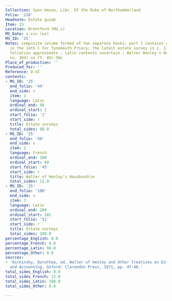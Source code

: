 ```yaml
---
Collection: Syon House, Libr. Of the Duke of Northumberland
Folia: '218'
Headnote: Estate guide
Item: 15
Location: Brentford (Md.x)
MS_Date: s.xiv (ex)
MS_ID: '25'
Notes: composite volume formed of two separate books; part I contains AN and was copied
  in the 14th C for Tynemouth Priory; the latest estate survey is c. 1378 ; total
  foliation approximate ; Latin contents uncertain ; Walter Henley's Housbondrie (Dean
  no. 394) on ff. 45r-50v
Place_of_production: ''
Produced_for: ''
Reference: D.XI
contents:
- MS_ID: '25'
  end_folio: '44'
  end_side: v
  item: 1
  language: Latin
  ordinal_end: 88
  ordinal_start: 1
  start_folio: '1'
  start_side: r
  title: Estate surveys
  total_sides: 88.0
- MS_ID: '25'
  end_folio: '50'
  end_side: v
  item: 2
  language: French
  ordinal_end: 100
  ordinal_start: 89
  start_folio: '45'
  start_side: r
  title: Walter of Henley's Housbondrie
  total_sides: 12.0
- MS_ID: '25'
  end_folio: '100'
  end_side: v
  item: 3
  language: Latin
  ordinal_end: 200
  ordinal_start: 101
  start_folio: '51'
  start_side: r
  title: Estate surveys
  total_sides: 100.0
percentage_English: 0.0
percentage_French: 6.0
percentage_Latin: 94.0
percentage_Other: 0.0
sources:
- 'Oschinsky, Dorothea, ed. Walter of Henley and Other Treatises on Estate Management
  and Accounting. Oxford: Clarendon Press, 1971, pp. 47-48.'
total_sides_English: 0.0
total_sides_French: 12.0
total_sides_Latin: 188.0
total_sides_Other: 0.0

---
```

